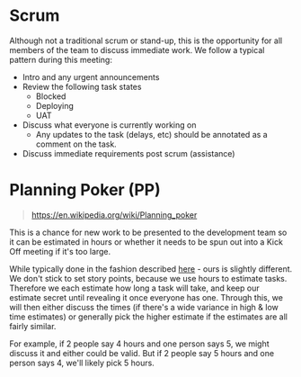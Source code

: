 # Scrum

Although not a traditional scrum or stand-up, this is the opportunity for all members of the team to discuss immediate work. We follow a typical pattern during this meeting:

* Intro and any urgent announcements
* Review the following task states
  * Blocked
  * Deploying
  * UAT
* Discuss what everyone is currently working on
  * Any updates to the task (delays, etc) should be annotated as a comment on the task.
* Discuss immediate requirements post scrum (assistance) 

# Planning Poker (PP)

> https://en.wikipedia.org/wiki/Planning_poker

This is a chance for new work to be presented to the development team so it can be estimated in hours or whether it needs to be spun out into a Kick Off meeting if it's too large.

While typically done in the fashion described [here](https://www.mountaingoatsoftware.com/agile/planning-poker) - ours is slightly different. We don't stick to set story points, because we use hours to estimate tasks. Therefore we each estimate how long a task will take, and keep our estimate secret until revealing it once everyone has one. Through this, we will then either discuss the times (if there's a wide variance in high & low time estimates) or generally pick the higher estimate if the estimates are all fairly similar. 

For example, if 2 people say 4 hours and one person says 5, we might discuss it and either could be valid. But if 2 people say 5 hours and one person says 4, we'll likely pick 5 hours.



